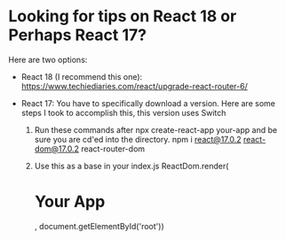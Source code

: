 # Looking for tips on React 18 or Perhaps React 17?

Here are two options:

- React 18 (I recommend this one):
  https://www.techiediaries.com/react/upgrade-react-router-6/

- React 17: You have to specifically download a version. Here are some steps I took to accomplish this, this version uses Switch

  1. Run these commands after npx create-react-app your-app and be sure you are cd'ed into the directory.
     npm i react@17.0.2 react-dom@17.0.2 react-router-dom

  2. Use this as a base in your index.js
     ReactDom.render(<h1>Your App</h1>, document.getElementById('root'))
